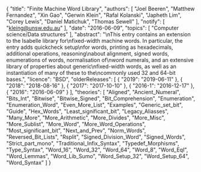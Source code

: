 {
    "title": "Finite Machine Word Library",
    "authors": [
        "Joel Beeren",
        "Matthew Fernandez",
        "Xin Gao",
        "Gerwin Klein",
        "Rafal Kolanski",
        "Japheth Lim",
        "Corey Lewis",
        "Daniel Matichuk",
        "Thomas Sewell"
    ],
    "notify": [
        "kleing@unsw.edu.au"
    ],
    "date": "2016-06-09",
    "topics": [
        "Computer science/Data structures"
    ],
    "abstract": "\nThis entry contains an extension to the Isabelle library for\nfixed-width machine words. In particular, the entry adds quickcheck setup\nfor words, printing as hexadecimals, additional operations, reasoning\nabout alignment, signed words, enumerations of words, normalisation of\nword numerals, and an extensive library of properties about generic\nfixed-width words, as well as an instantiation of many of these to the\ncommonly used 32 and 64-bit bases.",
    "licence": "BSD",
    "olderReleases": [
        {
            "2019": "2019-06-11"
        },
        {
            "2018": "2018-08-16"
        },
        {
            "2017": "2017-10-10"
        },
        {
            "2016-1": "2016-12-17"
        },
        {
            "2016": "2016-06-09"
        }
    ],
    "theories": [
        "Aligned",
        "Ancient_Numeral",
        "Bits_Int",
        "Bitwise",
        "Bitwise_Signed",
        "Bit_Comprehension",
        "Enumeration",
        "Enumeration_Word",
        "Even_More_List",
        "Examples",
        "Generic_set_bit",
        "Guide",
        "Hex_Words",
        "Least_significant_bit",
        "Legacy_Aliasses",
        "Many_More",
        "More_Arithmetic",
        "More_Divides",
        "More_Misc",
        "More_Sublist",
        "More_Word",
        "More_Word_Operations",
        "Most_significant_bit",
        "Next_and_Prev",
        "Norm_Words",
        "Reversed_Bit_Lists",
        "Rsplit",
        "Signed_Division_Word",
        "Signed_Words",
        "Strict_part_mono",
        "Traditional_Infix_Syntax",
        "Typedef_Morphisms",
        "Type_Syntax",
        "Word_16",
        "Word_32",
        "Word_64",
        "Word_8",
        "Word_EqI",
        "Word_Lemmas",
        "Word_Lib_Sumo",
        "Word_Setup_32",
        "Word_Setup_64",
        "Word_Syntax"
    ]
}